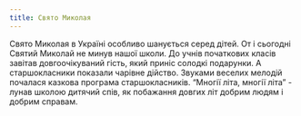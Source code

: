 ```yaml
---
title: Свято Миколая
---
```


Свято Миколая в Україні особливо шанується серед дітей. От і сьогодні Святий Миколай не минув нашої школи. До учнів початкових класів завітав довгоочікуваний гість, який приніс солодкі подарунки. А старшокласники показали чарівне дійство. Звуками веселих мелодій почалася казкова програма старшокласників. “Многії літа, многії літа” - лунав школою дитячий спів, як побажання довгих літ добрим людям і добрим справам.

<slideshow id="72157646829625413"></slideshow>
